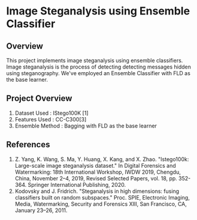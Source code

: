 <!DOCTYPE html>
<html lang="en">
<head>
    <meta charset="UTF-8">
    <meta name="viewport" content="width=device-width, initial-scale=1.0">
</head>
<body>

<h1>Image Steganalysis using Ensemble Classifier</h1>

<h2>Overview</h2>

<p>This project implements image steganalysis using ensemble classifiers. Image steganalysis is the process of detecting detecting messages hidden using steganography. We've employed an Ensemble Classifier with FLD as the base learner.</p>

<h2>Project Overview</h2>
<ol>
    <li>Dataset Used     : IStego100K [1]</li>
    <li>Features Used    : CC-C300[3] </li>
    <li>Ensemble Method  : Bagging with FLD as the base learner</li>
</ol>

<h2>References</h2>
<ol>
    <li>Z. Yang, K. Wang, S. Ma, Y. Huang, X. Kang, and X. Zhao. "Istego100k: Large-scale image steganalysis dataset." In Digital Forensics and Watermarking: 18th International Workshop, IWDW 2019, Chengdu, China, November 2–4, 2019, Revised Selected Papers, vol. 18, pp. 352-364. Springer International Publishing, 2020.</li>
    <li> Kodovsky and J. Fridrich. "Steganalysis in high dimensions: fusing classifiers built on random subspaces." Proc. SPIE, Electronic Imaging, Media, Watermarking, Security and Forensics XIII, San Francisco, CA, January 23–26, 2011.
</li>
</ol>
</body>
</html>

